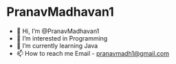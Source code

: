 # PranavMadhavan1
- 👋 Hi, I’m @PranavMadhavan1
- 👀 I’m interested in Programming
- 🌱 I’m currently learning Java
- 📫 How to reach me 
        Email - pranavmadh1@gmail.com 